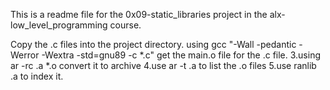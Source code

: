 This is a readme file for the 0x09-static_libraries project in the alx-low_level_programming course.

Copy the .c files into the project directory.
using gcc "-Wall -pedantic -Werror -Wextra -std=gnu89 -c *.c" get the main.o file for the .c file. 3.using ar -rc .a *.o convert it to archive 4.use ar -t .a to list the .o files 5.use ranlib .a to index it.
